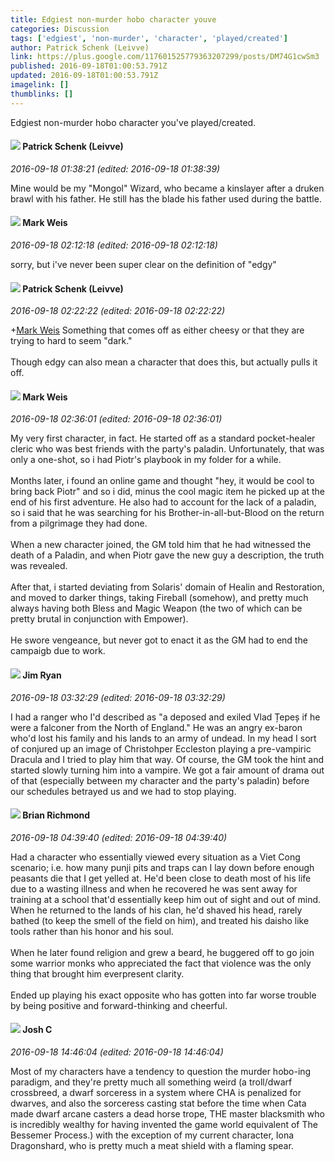 ```yaml
---
title: Edgiest non-murder hobo character youve
categories: Discussion
tags: ['edgiest', 'non-murder', 'character', 'played/created']
author: Patrick Schenk (Leivve)
link: https://plus.google.com/117601525779363207299/posts/DM74G1cwSm3
published: 2016-09-18T01:00:53.791Z
updated: 2016-09-18T01:00:53.791Z
imagelink: []
thumblinks: []
---
```


Edgiest non-murder hobo character you&#39;ve played/created.
<div id='comment z13jjhkytw3qvbu2d23mz1rpptj2tfjtt'>
  <h4><img src='{{site.baseurl}}//images/avatars/117601525779363207299_photo.jpg'> Patrick Schenk (Leivve)</h4>
      <p><cite>2016-09-18 01:38:21 (edited: 2016-09-18 01:38:39)</cite></p>
        <p>Mine would be my &quot;Mongol&quot; Wizard, who became a kinslayer after a druken brawl with his father. He still has the blade his father used during the battle.</p>
</div>
        

<div id='comment z13jjhkytw3qvbu2d23mz1rpptj2tfjtt'>
  <h4><img src='{{site.baseurl}}//images/avatars/102532126904257134510_photo.jpg'> Mark Weis</h4>
      <p><cite>2016-09-18 02:12:18 (edited: 2016-09-18 02:12:18)</cite></p>
        <p>sorry, but i&#39;ve never been super clear on the definition of &quot;edgy&quot;</p>
</div>
        

<div id='comment z13jjhkytw3qvbu2d23mz1rpptj2tfjtt'>
  <h4><img src='{{site.baseurl}}//images/avatars/117601525779363207299_photo.jpg'> Patrick Schenk (Leivve)</h4>
      <p><cite>2016-09-18 02:22:22 (edited: 2016-09-18 02:22:22)</cite></p>
        <p><span class="proflinkWrapper"><span class="proflinkPrefix">+</span><a class="proflink" href="https://plus.google.com/102532126904257134510" oid="102532126904257134510">Mark Weis</a></span> Something that comes off as either cheesy or that they are trying to hard to seem &quot;dark.&quot;<br /><br />Though edgy can also mean a character that does this, but actually pulls it off.</p>
</div>
        

<div id='comment z13jjhkytw3qvbu2d23mz1rpptj2tfjtt'>
  <h4><img src='{{site.baseurl}}//images/avatars/102532126904257134510_photo.jpg'> Mark Weis</h4>
      <p><cite>2016-09-18 02:36:01 (edited: 2016-09-18 02:36:01)</cite></p>
        <p>My very first character, in fact. He started off as a standard pocket-healer cleric who was best friends with the party&#39;s paladin. Unfortunately, that was only a one-shot, so i had Piotr&#39;s playbook in my folder for a while.<br /><br />Months later, i found an online game and thought &quot;hey, it would be cool to bring back Piotr&quot; and so i did, minus the cool magic item he picked up at the end of his first adventure. He also had to account for the lack of a paladin, so i said that he was searching for his Brother-in-all-but-Blood on the return from a pilgrimage they had done.<br /><br />When a new character joined, the GM told him that he had witnessed the death of a Paladin, and when Piotr gave the new guy a description, the truth was revealed.<br /><br />After that, i started deviating from Solaris&#39; domain of Healin and Restoration, and moved to darker things, taking Fireball (somehow), and pretty much always having both Bless and Magic Weapon (the two of which can be pretty brutal in conjunction with Empower).<br /><br />He swore vengeance, but never got to enact it as the GM had to end the campaigb due to work.</p>
</div>
        

<div id='comment z13jjhkytw3qvbu2d23mz1rpptj2tfjtt'>
  <h4><img src='{{site.baseurl}}//images/avatars/112329394481392555656_photo.jpg'> Jim Ryan</h4>
      <p><cite>2016-09-18 03:32:29 (edited: 2016-09-18 03:32:29)</cite></p>
        <p>I had a ranger who I&#39;d described as &quot;a deposed and exiled Vlad Țepeș if he were a falconer from the North of England.&quot; He was an angry ex-baron who&#39;d lost his family and his lands to an army of undead. In my head I sort of conjured up an image of Christohper Eccleston playing a pre-vampiric Dracula and I tried to play him that way. Of course, the GM took the hint and started slowly turning him into a vampire. We got a fair amount of drama out of that (especially between my character and the party&#39;s paladin) before our schedules betrayed us and we had to stop playing.</p>
</div>
        

<div id='comment z13jjhkytw3qvbu2d23mz1rpptj2tfjtt'>
  <h4><img src='{{site.baseurl}}//images/avatars/102388660232656739573_photo.jpg'> Brian Richmond</h4>
      <p><cite>2016-09-18 04:39:40 (edited: 2016-09-18 04:39:40)</cite></p>
        <p>Had a character who essentially viewed every situation as a Viet Cong scenario; i.e. how many punji pits and traps can I lay down before enough peasants die that I get yelled at. He&#39;d been close to death most of his life due to a wasting illness and when he recovered he was sent away for training at a school that&#39;d essentially keep him out of sight and out of mind. When he returned to the lands of his clan, he&#39;d shaved his head, rarely bathed (to keep the smell of the field on him), and treated his daisho like tools rather than his honor and his soul. <br /><br />When he later found religion and grew a beard, he buggered off to go join some warrior monks who appreciated the fact that violence was the only thing that brought him everpresent clarity. <br /><br />Ended up playing his exact opposite who has gotten into far worse trouble by being positive and forward-thinking and cheerful.</p>
</div>
        

<div id='comment z13jjhkytw3qvbu2d23mz1rpptj2tfjtt'>
  <h4><img src='{{site.baseurl}}//images/avatars/116622548736322802895_photo.jpg'> Josh C</h4>
      <p><cite>2016-09-18 14:46:04 (edited: 2016-09-18 14:46:04)</cite></p>
        <p>Most of my characters have a tendency to question the murder hobo-ing paradigm, and they&#39;re pretty much all something weird (a troll/dwarf crossbreed, a dwarf sorceress in a system where CHA is penalized for dwarves, and also the sorceress casting stat before the time when Cata made dwarf arcane casters a dead horse trope, THE master blacksmith who is incredibly wealthy for having invented the game world equivalent of The Bessemer Process.) with the exception of my current character, Iona Dragonshard, who is pretty much a meat shield with a flaming spear.<br /></p>
</div>
        